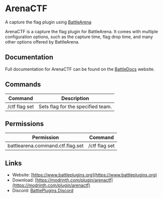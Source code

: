 # ArenaCTF

A capture the flag plugin using [BattleArena](https://github.com/BattlePlugins/BattleArena)

ArenaCTF is a capture the flag plugin for BattleArena. It comes with multiple configuration options, such as the capture time, flag drop time, and many other options offered by BattleArena.

## Documentation
Full documentation for ArenaCTF can be found on the [BattleDocs](https://docs.bplug.in/books/additional-gamemodes/chapter/capture-the-flag) website.

## Commands
| Command                               | Description                            |
|---------------------------------------|----------------------------------------|
| /ctf flag set <map> <team>            | Sets flag for the specified team.      |

## Permissions
| Permission                       | Command       |
|----------------------------------|---------------|
| battlearena.command.ctf.flag.set | /ctf flag set |

## Links
- Website: [https://www.battleplugins.org](https://www.battleplugins.org)
- Download: [https://modrinth.com/plugin/arenactf](https://modrinth.com/plugin/arenactf)
- Discord: [BattlePlugins Discord](https://discord.com/invite/J3Hjjb8)
